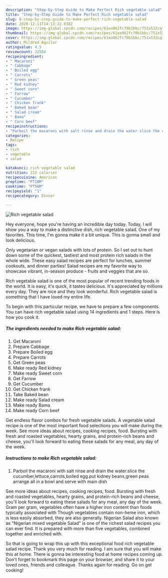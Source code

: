 ```yaml
---
description: "Step-by-Step Guide to Make Perfect Rich vegetable salad"
title: "Step-by-Step Guide to Make Perfect Rich vegetable salad"
slug: 8-step-by-step-guide-to-make-perfect-rich-vegetable-salad
date: 2020-12-11T14:13:22.038Z
image: https://img-global.cpcdn.com/recipes/61ea962fc70b1bbc/751x532cq70/rich-vegetable-salad-recipe-main-photo.jpg
thumbnail: https://img-global.cpcdn.com/recipes/61ea962fc70b1bbc/751x532cq70/rich-vegetable-salad-recipe-main-photo.jpg
cover: https://img-global.cpcdn.com/recipes/61ea962fc70b1bbc/751x532cq70/rich-vegetable-salad-recipe-main-photo.jpg
author: Mildred Aguilar
ratingvalue: 4.5
reviewcount: 32504
recipeingredient:
- " Macaroni"
- " Cabbage"
- " Boiled egg"
- " Carrots"
- " Green peas"
- " Red kidney"
- " Sweet corn"
- " Farrow"
- " Cucumber"
- " Chicken frank"
- " Baked bean"
- " Salad cream"
- " Bama"
- " Corn beef"
recipeinstructions:
- "Parboil the macaroni with salt rinse and drain the water.slice the cucumber,lettuce,carrots,boiled egg.put kidney beans,green peas arrange all in a bowl and serve with main dish"
categories:
- Recipe
tags:
- rich
- vegetable
- salad

katakunci: rich vegetable salad 
nutrition: 213 calories
recipecuisine: American
preptime: "PT10M"
cooktime: "PT56M"
recipeyield: "1"
recipecategory: Dinner

---
```



![Rich vegetable salad](https://img-global.cpcdn.com/recipes/61ea962fc70b1bbc/751x532cq70/rich-vegetable-salad-recipe-main-photo.jpg)

Hey everyone, hope you're having an incredible day today. Today, I will show you a way to make a distinctive dish, rich vegetable salad. One of my favorites. This time, I'm gonna make it a bit unique. This is gonna smell and look delicious.

Only vegetarian or vegan salads with lots of protein. So I set out to hunt down some of the quickest, tastiest and most protein rich salads in the whole wide. These easy salad recipes are perfect for lunches, summer cookouts, and dinner parties! Salad recipes are my favorite way to showcase vibrant, in-season produce - fruits and veggies that are so.

Rich vegetable salad is one of the most popular of recent trending foods in the world. It is easy, it's quick, it tastes delicious. It's appreciated by millions every day. They are nice and they look wonderful. Rich vegetable salad is something that I have loved my entire life.


To begin with this particular recipe, we have to prepare a few components. You can have rich vegetable salad using 14 ingredients and 1 steps. Here is how you cook it.

<!--inarticleads1-->

##### The ingredients needed to make Rich vegetable salad:

1. Get  Macaroni
1. Prepare  Cabbage
1. Prepare  Boiled egg
1. Prepare  Carrots
1. Get  Green peas
1. Make ready  Red kidney
1. Make ready  Sweet corn
1. Get  Farrow
1. Get  Cucumber
1. Get  Chicken frank
1. Take  Baked bean
1. Make ready  Salad cream
1. Make ready  Bama
1. Make ready  Corn beef


Get endless flavor combos for fresh vegetable salads. A vegetable salad recipe is one of the most important food selections you will make during the week. See more ideas about recipes, cooking recipes, food. Bursting with fresh and roasted vegetables, hearty grains, and protein-rich beans and cheese, you&#39;ll look forward to eating these salads for any meal, any day of the week. 

<!--inarticleads2-->

##### Instructions to make Rich vegetable salad:

1. Parboil the macaroni with salt rinse and drain the water.slice the cucumber,lettuce,carrots,boiled egg.put kidney beans,green peas arrange all in a bowl and serve with main dish


See more ideas about recipes, cooking recipes, food. Bursting with fresh and roasted vegetables, hearty grains, and protein-rich beans and cheese, you&#39;ll look forward to eating these salads for any meal, any day of the week. Gram per gram, vegetables often have a higher iron content than foods typically associated with Though vegetables contain non-heme iron, which is less easily absorbed, they are also generally. Nigerian Salad also known as &#34;Nigerian mixed vegetable Salad&#34; is one of the richest salad recipes you can ever find. It is prepared with more than five vegetables, combined together and enriched with. 

So that is going to wrap this up with this exceptional food rich vegetable salad recipe. Thank you very much for reading. I am sure that you will make this at home. There is gonna be interesting food at home recipes coming up. Don't forget to bookmark this page on your browser, and share it to your loved ones, friends and colleague. Thanks again for reading. Go on get cooking!

